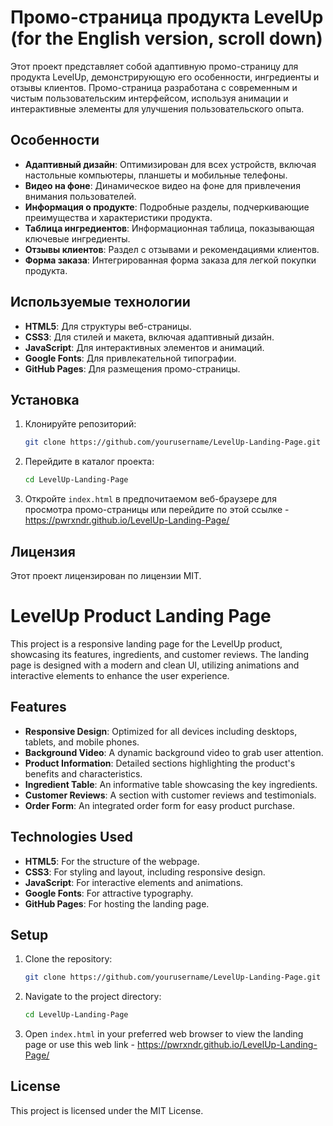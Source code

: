 # Промо-страница продукта LevelUp (for the English version, scroll down)

Этот проект представляет собой адаптивную промо-страницу для продукта LevelUp, демонстрирующую его особенности, ингредиенты и отзывы клиентов. Промо-страница разработана с современным и чистым пользовательским интерфейсом, используя анимации и интерактивные элементы для улучшения пользовательского опыта.

## Особенности
- **Адаптивный дизайн**: Оптимизирован для всех устройств, включая настольные компьютеры, планшеты и мобильные телефоны.
- **Видео на фоне**: Динамическое видео на фоне для привлечения внимания пользователей.
- **Информация о продукте**: Подробные разделы, подчеркивающие преимущества и характеристики продукта.
- **Таблица ингредиентов**: Информационная таблица, показывающая ключевые ингредиенты.
- **Отзывы клиентов**: Раздел с отзывами и рекомендациями клиентов.
- **Форма заказа**: Интегрированная форма заказа для легкой покупки продукта.

## Используемые технологии
- **HTML5**: Для структуры веб-страницы.
- **CSS3**: Для стилей и макета, включая адаптивный дизайн.
- **JavaScript**: Для интерактивных элементов и анимаций.
- **Google Fonts**: Для привлекательной типографии.
- **GitHub Pages**: Для размещения промо-страницы.

## Установка
1. Клонируйте репозиторий:
    ```sh
    git clone https://github.com/yourusername/LevelUp-Landing-Page.git
    ```
2. Перейдите в каталог проекта:
    ```sh
    cd LevelUp-Landing-Page
    ```
3. Откройте `index.html` в предпочитаемом веб-браузере для просмотра промо-страницы или перейдите по этой ссылке - https://pwrxndr.github.io/LevelUp-Landing-Page/

## Лицензия
Этот проект лицензирован по лицензии MIT.

# LevelUp Product Landing Page

This project is a responsive landing page for the LevelUp product, showcasing its features, ingredients, and customer reviews. The landing page is designed with a modern and clean UI, utilizing animations and interactive elements to enhance the user experience.

## Features
- **Responsive Design**: Optimized for all devices including desktops, tablets, and mobile phones.
- **Background Video**: A dynamic background video to grab user attention.
- **Product Information**: Detailed sections highlighting the product's benefits and characteristics.
- **Ingredient Table**: An informative table showcasing the key ingredients.
- **Customer Reviews**: A section with customer reviews and testimonials.
- **Order Form**: An integrated order form for easy product purchase.

## Technologies Used
- **HTML5**: For the structure of the webpage.
- **CSS3**: For styling and layout, including responsive design.
- **JavaScript**: For interactive elements and animations.
- **Google Fonts**: For attractive typography.
- **GitHub Pages**: For hosting the landing page.

## Setup
1. Clone the repository:
    ```sh
    git clone https://github.com/yourusername/LevelUp-Landing-Page.git
    ```
2. Navigate to the project directory:
    ```sh
    cd LevelUp-Landing-Page
    ```
3. Open `index.html` in your preferred web browser to view the landing page or use this web link - https://pwrxndr.github.io/LevelUp-Landing-Page/

## License
This project is licensed under the MIT License.

